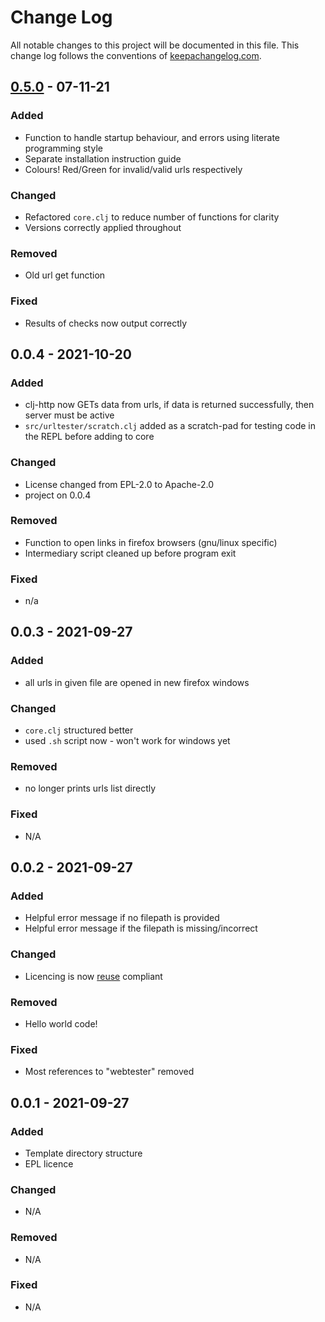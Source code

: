 <!-- SPDX-FileCopyrightText: 2021 Orcro Ltd. team@orcro.co.uk -->
<!-- -->
<!-- SPDX-License-Identifier: Apache-2.0 -->

# Change Log

All notable changes to this project will be documented in this file. This change log follows the conventions of [keepachangelog.com](http://keepachangelog.com/).

## [0.5.0] - 07-11-21

### Added

- Function to handle startup behaviour, and errors using literate programming style
- Separate installation instruction guide
- Colours! Red/Green for invalid/valid urls respectively

### Changed

- Refactored `core.clj` to reduce number of functions for clarity
- Versions correctly applied throughout

### Removed

- Old url get function

### Fixed

- Results of checks now output correctly


## 0.0.4 - 2021-10-20

### Added

- clj-http now GETs data from urls, if data is returned successfully, then server must be active
- `src/urltester/scratch.clj` added as a scratch-pad for testing code in the REPL before adding to core

### Changed

- License changed from EPL-2.0 to Apache-2.0
- project on 0.0.4

### Removed

- Function to open links in firefox browsers (gnu/linux specific)
- Intermediary script cleaned up before program exit

### Fixed

- n/a

## 0.0.3 - 2021-09-27

### Added

- all urls in given file are opened in new firefox windows

### Changed

- `core.clj` structured better
- used `.sh` script now - won't work for windows yet

### Removed

- no longer prints urls list directly

### Fixed

- N/A

## 0.0.2 - 2021-09-27

### Added

- Helpful error message if no filepath is provided
- Helpful error message if the filepath is missing/incorrect

### Changed

- Licencing is now [reuse](https://reuse.software) compliant

### Removed

- Hello world code!

### Fixed

- Most references to "webtester" removed

## 0.0.1 - 2021-09-27

### Added

- Template directory structure
- EPL licence

### Changed

- N/A

### Removed

- N/A

### Fixed

- N/A

[0.5.0]: https://github.com/galacticalex/urltester/release
